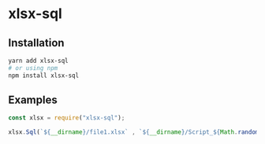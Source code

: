# xlsx-sql

## Installation
```bash
yarn add xlsx-sql
# or using npm
npm install xlsx-sql
```

## Examples

```js
const xlsx = require("xlsx-sql");

xlsx.Sql(`${__dirname}/file1.xlsx` , `${__dirname}/Script_${Math.random()}.sql`);
```